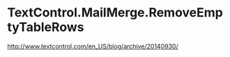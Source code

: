 # TextControl.MailMerge.RemoveEmptyTableRows
http://www.textcontrol.com/en_US/blog/archive/20140930/
